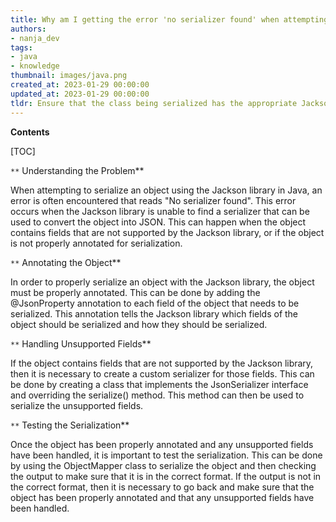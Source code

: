 ```yaml
---
title: Why am I getting the error 'no serializer found' when attempting to serialize with Jackson (json)?
authors:
- nanja_dev
tags:
- java
- knowledge
thumbnail: images/java.png
created_at: 2023-01-29 00:00:00
updated_at: 2023-01-29 00:00:00
tldr: Ensure that the class being serialized has the appropriate Jackson annotations.
---
```


**Contents**

[TOC]

`**` Understanding the Problem**

When attempting to serialize an object using the Jackson library in Java, an error is often encountered that reads "No serializer found". This error occurs when the Jackson library is unable to find a serializer that can be used to convert the object into JSON. This can happen when the object contains fields that are not supported by the Jackson library, or if the object is not properly annotated for serialization.

`**` Annotating the Object**

In order to properly serialize an object with the Jackson library, the object must be properly annotated. This can be done by adding the @JsonProperty annotation to each field of the object that needs to be serialized. This annotation tells the Jackson library which fields of the object should be serialized and how they should be serialized.

`**` Handling Unsupported Fields**

If the object contains fields that are not supported by the Jackson library, then it is necessary to create a custom serializer for those fields. This can be done by creating a class that implements the JsonSerializer interface and overriding the serialize() method. This method can then be used to serialize the unsupported fields.

`**` Testing the Serialization**

Once the object has been properly annotated and any unsupported fields have been handled, it is important to test the serialization. This can be done by using the ObjectMapper class to serialize the object and then checking the output to make sure that it is in the correct format. If the output is not in the correct format, then it is necessary to go back and make sure that the object has been properly annotated and that any unsupported fields have been handled.
